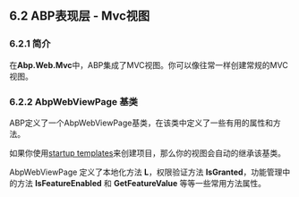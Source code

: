 ## 6.2 ABP表现层 - Mvc视图

### 6.2.1 简介

在**Abp.Web.Mvc**中，ABP集成了MVC视图。你可以像往常一样创建常规的MVC视图。

### 6.2.2 AbpWebViewPage 基类

ABP定义了一个AbpWebViewPage基类，在该类中定义了一些有用的属性和方法。

如果你使用[startup templates](http://www.aspnetboilerplate.com/Templates)来创建项目，那么你的视图会自动的继承该基类。

AbpWebViewPage 定义了本地化方法 **L**，权限验证方法 **IsGranted**，功能管理中的方法 **IsFeatureEnabled** 和 **GetFeatureValue** 等等一些常用方法属性。